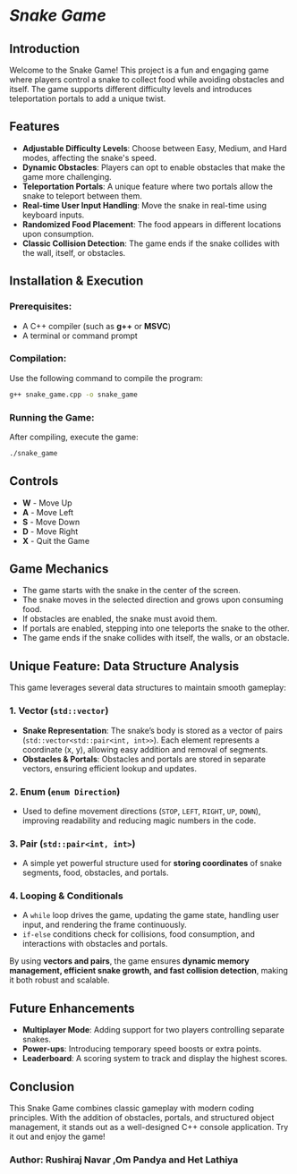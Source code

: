 # ***Snake Game***


## Introduction
Welcome to the Snake Game! This project is a fun and engaging game where players control a snake to collect food while avoiding obstacles and itself. The game supports different difficulty levels and introduces teleportation portals to add a unique twist.
## Features
- **Adjustable Difficulty Levels**: Choose between Easy, Medium, and Hard modes, affecting the snake's speed.
- **Dynamic Obstacles**: Players can opt to enable obstacles that make the game more challenging.
- **Teleportation Portals**: A unique feature where two portals allow the snake to teleport between them.
- **Real-time User Input Handling**: Move the snake in real-time using keyboard inputs.
- **Randomized Food Placement**: The food appears in different locations upon consumption.
- **Classic Collision Detection**: The game ends if the snake collides with the wall, itself, or obstacles.
## Installation & Execution
### Prerequisites:

- A C++ compiler (such as **g++** or **MSVC**)
- A terminal or command prompt

### Compilation:

Use the following command to compile the program:
```bash
g++ snake_game.cpp -o snake_game
```
### Running the Game:

After compiling, execute the game:
```bash
./snake_game
```
## Controls

- **W** - Move Up
- **A** - Move Left
- **S** - Move Down
- **D** - Move Right
- **X** - Quit the Game
## Game Mechanics

- The game starts with the snake in the center of the screen.
- The snake moves in the selected direction and grows upon consuming food.
- If obstacles are enabled, the snake must avoid them.
- If portals are enabled, stepping into one teleports the snake to the other.
- The game ends if the snake collides with itself, the walls, or an obstacle.
## Unique Feature: Data Structure Analysis

This game leverages several data structures to maintain smooth gameplay:

### **1. Vector (`std::vector`)**

- **Snake Representation**: The snake’s body is stored as a vector of pairs (`std::vector<std::pair<int, int>>`). Each element represents a coordinate (x, y), allowing easy addition and removal of segments.
- **Obstacles & Portals**: Obstacles and portals are stored in separate vectors, ensuring efficient lookup and updates.

### **2. Enum (`enum Direction`)**

- Used to define movement directions (`STOP`, `LEFT`, `RIGHT`, `UP`, `DOWN`), improving readability and reducing magic numbers in the code.

### **3. Pair (`std::pair<int, int>`)**

- A simple yet powerful structure used for **storing coordinates** of snake segments, food, obstacles, and portals.

### **4. Looping & Conditionals**

- A `while` loop drives the game, updating the game state, handling user input, and rendering the frame continuously.
- `if-else` conditions check for collisions, food consumption, and interactions with obstacles and portals.

By using **vectors and pairs**, the game ensures **dynamic memory management, efficient snake growth, and fast collision detection**, making it both robust and scalable.

## Future Enhancements

- **Multiplayer Mode**: Adding support for two players controlling separate snakes.
- **Power-ups**: Introducing temporary speed boosts or extra points.
- **Leaderboard**: A scoring system to track and display the highest scores.
## Conclusion

This Snake Game combines classic gameplay with modern coding principles. With the addition of obstacles, portals, and structured object management, it stands out as a well-designed C++ console application. Try it out and enjoy the game!
### **Author**: Rushiraj Navar ,Om Pandya and Het Lathiya
